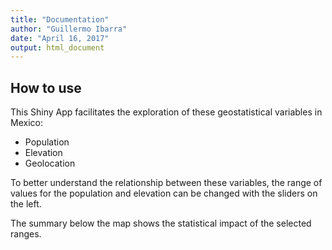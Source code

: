 ```yaml
---
title: "Documentation"
author: "Guillermo Ibarra"
date: "April 16, 2017"
output: html_document
---
```




## How to use

This Shiny App facilitates the exploration of these geostatistical variables in Mexico:

- Population
- Elevation
- Geolocation

To better understand the relationship between these variables, the range of values for the population and elevation can be changed with the sliders on the left.

The summary below the map shows the statistical impact of the selected ranges.